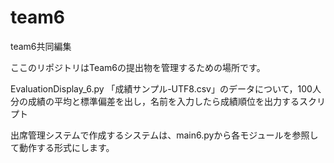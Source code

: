 # team6
team6共同編集

ここのリポジトリはTeam6の提出物を管理するための場所です。

EvaluationDisplay_6.py
  「成績サンプル-UTF8.csv」のデータについて，100人分の成績の平均と標準偏差を出し，名前を入力したら成績順位を出力するスクリプト
  
出席管理システムで作成するシステムは、main6.pyから各モジュールを参照して動作する形式にします。
